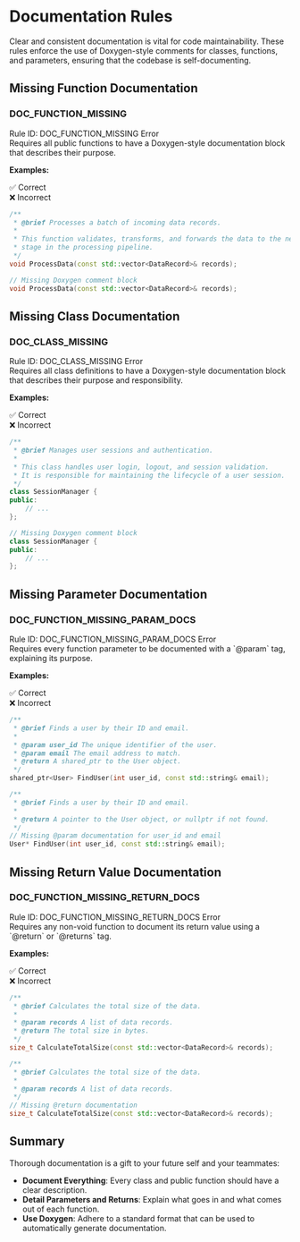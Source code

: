 # Documentation Rules

Clear and consistent documentation is vital for code maintainability. These rules enforce the use of Doxygen-style comments for classes, functions, and parameters, ensuring that the codebase is self-documenting.

## Missing Function Documentation

<div class="rule-card">
<h3 class="rule-title">DOC_FUNCTION_MISSING</h3>
<div class="rule-metadata">
    <span class="rule-id">Rule ID: DOC_FUNCTION_MISSING</span>
    <span class="severity-badge severity-error">Error</span>
</div>
<div class="rule-description">
Requires all public functions to have a Doxygen-style documentation block that describes their purpose.
</div>

**Examples:**

<div class="code-comparison-container">
<div class="code-comparison-header">
<div class="good-header">✅ Correct</div>
<div class="bad-header">❌ Incorrect </div>
</div>
<div class="code-comparison">
<div class="code-good">

```cpp
/**
 * @brief Processes a batch of incoming data records.
 * 
 * This function validates, transforms, and forwards the data to the next
 * stage in the processing pipeline.
 */
void ProcessData(const std::vector<DataRecord>& records);
```

</div>
<div class="code-bad">

```cpp
// Missing Doxygen comment block
void ProcessData(const std::vector<DataRecord>& records);
```

</div>
</div>
</div>
</div>

## Missing Class Documentation

<div class="rule-card">
<h3 class="rule-title">DOC_CLASS_MISSING</h3>
<div class="rule-metadata">
    <span class="rule-id">Rule ID: DOC_CLASS_MISSING</span>
    <span class="severity-badge severity-error">Error</span>
</div>
<div class="rule-description">
Requires all class definitions to have a Doxygen-style documentation block that describes their purpose and responsibility.
</div>

**Examples:**

<div class="code-comparison-container">
<div class="code-comparison-header">
<div class="good-header">✅ Correct</div>
<div class="bad-header">❌ Incorrect </div>
</div>
<div class="code-comparison">
<div class="code-good">

```cpp
/**
 * @brief Manages user sessions and authentication.
 * 
 * This class handles user login, logout, and session validation.
 * It is responsible for maintaining the lifecycle of a user session.
 */
class SessionManager {
public:
    // ...
};
```

</div>
<div class="code-bad">

```cpp
// Missing Doxygen comment block
class SessionManager {
public:
    // ...
};
```

</div>
</div>
</div>
</div>

## Missing Parameter Documentation

<div class="rule-card">
<h3 class="rule-title">DOC_FUNCTION_MISSING_PARAM_DOCS</h3>
<div class="rule-metadata">
    <span class="rule-id">Rule ID: DOC_FUNCTION_MISSING_PARAM_DOCS</span>
    <span class="severity-badge severity-error">Error</span>
</div>
<div class="rule-description">
Requires every function parameter to be documented with a `@param` tag, explaining its purpose.
</div>

**Examples:**

<div class="code-comparison-container">
<div class="code-comparison-header">
<div class="good-header">✅ Correct</div>
<div class="bad-header">❌ Incorrect </div>
</div>
<div class="code-comparison">
<div class="code-good">

```cpp
/**
 * @brief Finds a user by their ID and email.
 * 
 * @param user_id The unique identifier of the user.
 * @param email The email address to match.
 * @return A shared_ptr to the User object.
 */
shared_ptr<User> FindUser(int user_id, const std::string& email);
```

</div>
<div class="code-bad">

```cpp
/**
 * @brief Finds a user by their ID and email.
 * 
 * @return A pointer to the User object, or nullptr if not found.
 */
// Missing @param documentation for user_id and email
User* FindUser(int user_id, const std::string& email);
```

</div>
</div>
</div>
</div>

## Missing Return Value Documentation

<div class="rule-card">
<h3 class="rule-title">DOC_FUNCTION_MISSING_RETURN_DOCS</h3>
<div class="rule-metadata">
    <span class="rule-id">Rule ID: DOC_FUNCTION_MISSING_RETURN_DOCS</span>
    <span class="severity-badge severity-error">Error</span>
</div>
<div class="rule-description">
Requires any non-void function to document its return value using a `@return` or `@returns` tag.
</div>

**Examples:**

<div class="code-comparison-container">
<div class="code-comparison-header">
<div class="good-header">✅ Correct</div>
<div class="bad-header">❌ Incorrect </div>
</div>
<div class="code-comparison">
<div class="code-good">

```cpp
/**
 * @brief Calculates the total size of the data.
 * 
 * @param records A list of data records.
 * @return The total size in bytes.
 */
size_t CalculateTotalSize(const std::vector<DataRecord>& records);
```

</div>
<div class="code-bad">

```cpp
/**
 * @brief Calculates the total size of the data.
 * 
 * @param records A list of data records.
 */
// Missing @return documentation
size_t CalculateTotalSize(const std::vector<DataRecord>& records);
```

</div>
</div>
</div>
</div>

## Summary

Thorough documentation is a gift to your future self and your teammates:

- **Document Everything**: Every class and public function should have a clear description.
- **Detail Parameters and Returns**: Explain what goes in and what comes out of each function.
- **Use Doxygen**: Adhere to a standard format that can be used to automatically generate documentation.